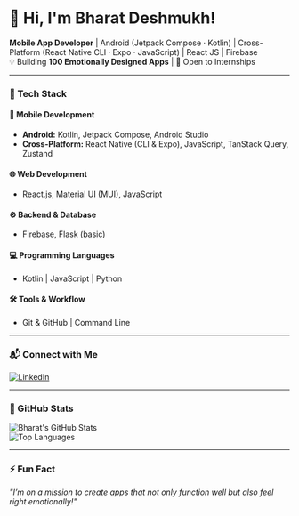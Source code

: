 # 👋 Hi, I'm Bharat Deshmukh!

**Mobile App Developer** | Android (Jetpack Compose · Kotlin) | Cross-Platform (React Native CLI · Expo · JavaScript) | React JS | Firebase  
💡 Building **100 Emotionally Designed Apps** | 🌱 Open to Internships

---

### 🔧 Tech Stack

#### 📱 Mobile Development
- **Android:** Kotlin, Jetpack Compose, Android Studio  
- **Cross-Platform:** React Native (CLI & Expo), JavaScript, TanStack Query, Zustand  

#### 🌐 Web Development
- React.js, Material UI (MUI), JavaScript  

#### ⚙️ Backend & Database
- Firebase, Flask (basic)  

#### 💻 Programming Languages
- Kotlin | JavaScript | Python  

#### 🛠 Tools & Workflow
- Git & GitHub | Command Line  

---

### 📬 Connect with Me
[![LinkedIn](https://img.shields.io/badge/LinkedIn-0077B5?style=for-the-badge&logo=linkedin&logoColor=white)](https://www.linkedin.com/in/bharat-deshmukh-300950315)

---

### 🚀 GitHub Stats
![Bharat's GitHub Stats](https://github-readme-stats.vercel.app/api?username=bharat2005&show_icons=true&theme=tokyonight&hide_border=true)  
![Top Languages](https://github-readme-stats.vercel.app/api/top-langs/?username=bharat2005&layout=compact&theme=tokyonight&hide_border=true)

---

### ⚡ Fun Fact
_"I’m on a mission to create apps that not only function well but also feel right emotionally!"_
